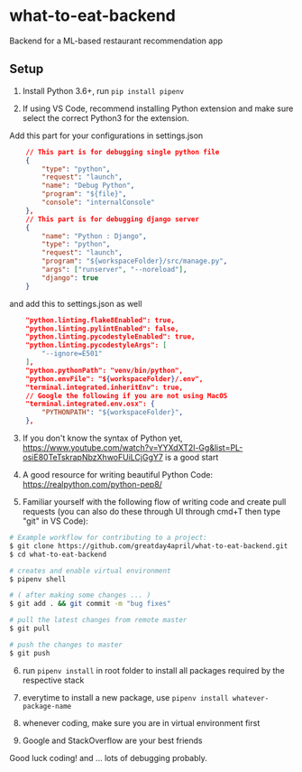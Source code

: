 # what-to-eat-backend
Backend for a ML-based restaurant recommendation app

## Setup
1. Install Python 3.6+, run `pip install pipenv`

2. If using VS Code, recommend installing Python extension and make sure select the correct Python3 for the extension.

Add this part for your configurations in settings.json

```JSON
    // This part is for debugging single python file
    {
        "type": "python",
        "request": "launch",
        "name": "Debug Python",
        "program": "${file}",
        "console": "internalConsole"
    },
    // This part is for debugging django server
    {
        "name": "Python : Django",
        "type": "python",
        "request": "launch",
        "program": "${workspaceFolder}/src/manage.py",
        "args": ["runserver", "--noreload"],
        "django": true
    }
```

and add this to settings.json as well

```JSON
    "python.linting.flake8Enabled": true,
    "python.linting.pylintEnabled": false,
    "python.linting.pycodestyleEnabled": true,
    "python.linting.pycodestyleArgs": [
        "--ignore=E501"
    ],
    "python.pythonPath": "venv/bin/python",
    "python.envFile": "${workspaceFolder}/.env",
    "terminal.integrated.inheritEnv": true,
    // Google the following if you are not using MacOS
    "terminal.integrated.env.osx": {
        "PYTHONPATH": "${workspaceFolder}",
    },
```

3. If you don't know the syntax of Python yet, https://www.youtube.com/watch?v=YYXdXT2l-Gg&list=PL-osiE80TeTskrapNbzXhwoFUiLCjGgY7 is a good start

4. A good resource for writing beautiful Python Code: https://realpython.com/python-pep8/

5. Familiar yourself with the following flow of writing code and create pull requests (you can also do these through UI through cmd+T then type "git" in VS Code):

```Bash
# Example workflow for contributing to a project:
$ git clone https://github.com/greatday4april/what-to-eat-backend.git
$ cd what-to-eat-backend

# creates and enable virtual environment
$ pipenv shell

# ( after making some changes ... )
$ git add . && git commit -m "bug fixes"

# pull the latest changes from remote master
$ git pull

# push the changes to master
$ git push
```

6. run `pipenv install` in root folder to install all packages required by the respective stack

7. everytime to install a new package, use `pipenv install whatever-package-name`

8. whenever coding, make sure you are in virtual environment first

9. Google and StackOverflow are your best friends

Good luck coding! and ... lots of debugging probably.
